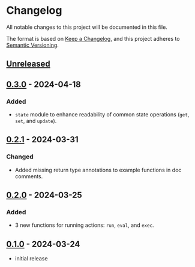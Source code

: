 # Changelog

All notable changes to this project will be documented in this file.

The format is based on [Keep a Changelog],
and this project adheres to [Semantic Versioning].

## [Unreleased]

## [0.3.0] - 2024-04-18

### Added

- `state` module to enhance readability of common state operations (`get`, `set`, and `update`).

## [0.2.1] - 2024-03-31

### Changed

- Added missing return type annotations to example functions in doc comments.

## [0.2.0] - 2024-03-25

### Added

- 3 new functions for running actions: `run`, `eval`, and `exec`.

## [0.1.0] - 2024-03-24

- initial release

<!-- Links -->
[keep a changelog]: https://keepachangelog.com/en/1.0.0/
[semantic versioning]: https://semver.org/spec/v2.0.0.html

<!-- Versions -->
[unreleased]: https://github.com/MystPi/act/compare/v0.3.0...HEAD
[0.3.0]: https://github.com/MystPi/act/releases/v0.3.0
[0.2.1]: https://github.com/MystPi/act/releases/v0.2.1
[0.2.0]: https://github.com/MystPi/act/releases/v0.2.0
[0.1.0]: https://github.com/MystPi/act/releases/v0.1.0